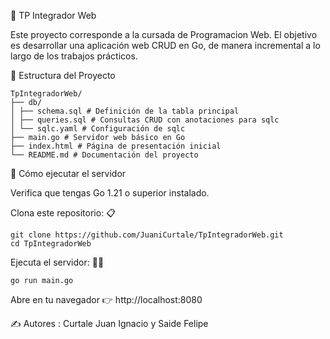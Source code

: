 📌 TP Integrador Web

Este proyecto corresponde a la cursada de Programacion Web.
El objetivo es desarrollar una aplicación web CRUD en Go, de manera incremental a lo largo de los trabajos prácticos.

📂 Estructura del Proyecto
```
TpIntegradorWeb/
├── db/
│ ├── schema.sql # Definición de la tabla principal
│ ├── queries.sql # Consultas CRUD con anotaciones para sqlc
│ └── sqlc.yaml # Configuración de sqlc
├── main.go # Servidor web básico en Go
├── index.html # Página de presentación inicial
└── README.md # Documentación del proyecto
```
🚀 Cómo ejecutar el servidor

Verifica que tengas Go 1.21 o superior instalado.

Clona este repositorio: 📋
```
git clone https://github.com/JuaniCurtale/TpIntegradorWeb.git
cd TpIntegradorWeb
```
Ejecuta el servidor: 🧑‍💻
```
go run main.go
```

Abre en tu navegador 👉 http://localhost:8080

✍️ Autores : Curtale Juan Ignacio y Saide Felipe

